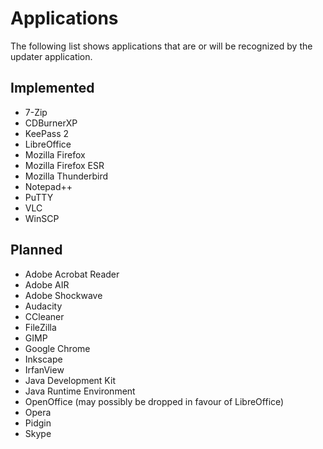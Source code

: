 # Applications

The following list shows applications that are or will be recognized by the
updater application.

## Implemented

* 7-Zip
* CDBurnerXP
* KeePass 2
* LibreOffice
* Mozilla Firefox
* Mozilla Firefox ESR
* Mozilla Thunderbird
* Notepad++
* PuTTY
* VLC
* WinSCP

## Planned

* Adobe Acrobat Reader
* Adobe AIR
* Adobe Shockwave
* Audacity
* CCleaner
* FileZilla
* GIMP
* Google Chrome
* Inkscape
* IrfanView
* Java Development Kit
* Java Runtime Environment
* OpenOffice (may possibly be dropped in favour of LibreOffice)
* Opera
* Pidgin
* Skype
